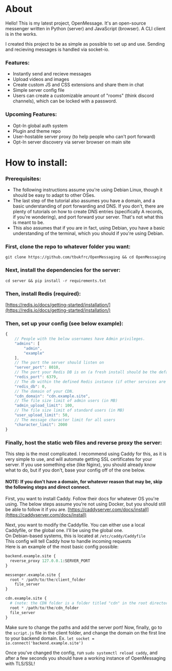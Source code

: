 # About

Hello! This is my latest project, OpenMessage. It's an open-source messenger written in Python (server) and JavaScript (browser). A CLI client is in the works.

I created this project to be as simple as possible to set up and use. Sending and recieving messages is handled via socket-io.

### Features:
* Instantly send and recieve messages
* Upload videos and images
* Create custom JS and CSS extensions and share them in chat
* Simple server config file
* Users can create a customizable amount of "rooms" (think discord channels), which can be locked with a password.

### Upcoming Features:
* Opt-In global auth system
* Plugin and theme repo
* User-hostable server proxy (to help people who can't port forward)
* Opt-In server discovery via server browser on main site

# How to install:

### Prerequisites:
* The following instructions assume you're using Debian Linux, though it should be easy to adapt to other OSes.
* The last step of the tutorial also assumes you have a domain, and a basic understanding of port forwarding and DNS. If you don't, there are plenty of tutorials on how to create DNS entries (specifically A records, if you're wondering), and port forward your server. That's not what this is meant to be.
* This also assumes that if you are in fact, using Debian, you have a basic understanding of the terminal, which you should if you're using Debian.


### First, clone the repo to whatever folder you want:  
`git clone https://github.com/tbukfrc/OpenMessaging && cd OpenMessaging`

### Next, install the dependencies for the server:  
`cd server && pip install -r requirements.txt`

### Then, install Redis (required):  
[https://redis.io/docs/getting-started/installation/](https://redis.io/docs/getting-started/installation/)

### Then, set up your config (see below example):  
```js
{
    // People with the below usernames have Admin privileges.
    "admins": [
        "admin",
        "example"
    ],
    // The port the server should listen on
    "server_port": 8010,
    // The port your Redis DB is on (a fresh install should be the default of 6379, if you have multiple instances make sure to change this to a new one)
    "redis_port": 6379,
    // The db within the defined Redis instance (if other services are using Redis, I would highly recommend creating a new instance, but changing this would work too)
    "redis_db": 0,
    // The domain of your CDN.
    "cdn_domain": "cdn.example.site",
    // The file size limit of admin users (in MB)
    "admin_upload_limit": 100,
    // The file size limit of standard users (in MB)
    "user_upload_limit": 50,
    // The message character limit for all users
    "character_limit": 2000
}
```
### Finally, host the static web files and reverse proxy the server:  

This step is the most complicated. I recommend using Caddy for this, as it is very simple to use, and will automate getting SSL certificates for your server.
If you use something else (like Nginx), you should already know what to do, but if you don't, base your config off of the one below.

#### NOTE: If you don't have a domain, for whatever reason that may be, skip the following steps and direct connect.

First, you want to install Caddy. Follow their docs for whatever OS you're using. The below steps assume you're not using Docker, but you should still be able to follow it if you are.
[https://caddyserver.com/docs/install](https://caddyserver.com/docs/install)

Next, you want to modify the Caddyfile. You can either use a local Caddyfile, or the global one. I'll be using the global one.  
On Debian-based systems, this is located at `/etc/caddy/Caddyfile`  
This config will tell Caddy how to handle incoming requests  
Here is an example of the most basic config possible:
```py
backend.example.site {
  reverse_proxy 127.0.0.1:SERVER_PORT
}

messenger.example.site {
  root * /path/to/the/client_folder
	file_server
}

cdn.example.site {
  # (note: the CDN folder is a folder titled "cdn" in the root directory/the folder containing the client and server folders).
  root * /path/to/the/cdn_folder
  file_server
}
```
Make sure to change the paths and add the server port!
Now, finally, go to the `script.js` file in the client folder, and change the domain on the first line to your backend domain.
Ex. `let socket = io.connect('backend.example.site')`

Once you've changed the config, run `sudo systemctl reload caddy`, and after a few seconds you should have a working instance of OpenMessaging with TLS/SSL!
